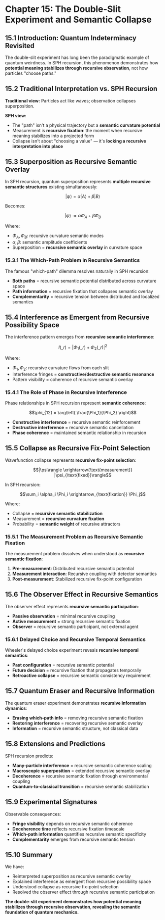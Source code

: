# Chapter 15: The Double-Slit Experiment and Semantic Collapse

## 15.1 Introduction: Quantum Indeterminacy Revisited

The double-slit experiment has long been the paradigmatic example of quantum weirdness. In SPH recursion, this phenomenon demonstrates how **potential meaning stabilizes through recursive observation**, not how particles "choose paths."

## 15.2 Traditional Interpretation vs. SPH Recursion

**Traditional view:** Particles act like waves; observation collapses superposition.

**SPH view:**
- The "path" isn't a physical trajectory but a **semantic curvature potential**
- Measurement is **recursive fixation**: the moment when recursive meaning stabilizes into a projected form
- Collapse isn't about "choosing a value" — it's **locking a recursive interpretation into place**

## 15.3 Superposition as Recursive Semantic Overlay

In SPH recursion, quantum superposition represents **multiple recursive semantic structures** existing simultaneously:

$$|\psi\rangle = \alpha |A\rangle + \beta |B\rangle$$

Becomes:

$$|\psi\rangle := \alpha \Phi_A + \beta \Phi_B$$

Where:
- $\Phi_A, \Phi_B$: recursive curvature semantic modes
- $\alpha, \beta$: semantic amplitude coefficients
- Superposition = **recursive semantic overlay** in curvature space

### 15.3.1 The Which-Path Problem in Recursive Semantics

The famous "which-path" dilemma resolves naturally in SPH recursion:

- **Both paths** = recursive semantic potential distributed across curvature space
- **Path information** = recursive fixation that collapses semantic overlay
- **Complementarity** = recursive tension between distributed and localized semantics

## 15.4 Interference as Emergent from Recursive Possibility Space

The interference pattern emerges from **recursive semantic interference**:

$$I(\mathbf_{r}) = \left| \Phi_1(\mathbf_{r}) + \Phi_2(\mathbf_{r}) \right|^2$$

Where:
- $\Phi_1, \Phi_2$: recursive curvature flows from each slit
- Interference fringes = **constructive/destructive semantic resonance**
- Pattern visibility = coherence of recursive semantic overlay

### 15.4.1 The Role of Phase in Recursive Interference

Phase relationships in SPH recursion represent **semantic coherence**:

$$\phi_{12} = \arg\left( \frac{\Phi_1}{\Phi_2} \right)$$

- **Constructive interference** = recursive semantic reinforcement
- **Destructive interference** = recursive semantic cancellation
- **Phase coherence** = maintained semantic relationship in recursion

## 15.5 Collapse as Recursive Fix-Point Selection

Wavefunction collapse represents **recursive fix-point selection**:

$$|\psi\rangle \xrightarrow{\text{measurement}} |\psi_{\text{fixed}}\rangle$$

In SPH recursion:

$$\sum_i \alpha_i \Phi_i \xrightarrow_{\text{fixation}} \Phi_j$$

Where:
- Collapse = **recursive semantic stabilization**
- Measurement = **recursive curvature fixation**
- Probability = **semantic weight** of recursive attractors

### 15.5.1 The Measurement Problem as Recursive Semantic Fixation

The measurement problem dissolves when understood as **recursive semantic fixation**:

1. **Pre-measurement**: Distributed recursive semantic potential
2. **Measurement interaction**: Recursive coupling with detector semantics
3. **Post-measurement**: Stabilized recursive fix-point configuration

## 15.6 The Observer Effect in Recursive Semantics

The observer effect represents **recursive semantic participation**:

- **Passive observation** = minimal recursive coupling
- **Active measurement** = strong recursive semantic fixation
- **Observer** = recursive semantic participant, not external agent

### 15.6.1 Delayed Choice and Recursive Temporal Semantics

Wheeler's delayed choice experiment reveals **recursive temporal semantics**:

- **Past configuration** = recursive semantic potential
- **Future decision** = recursive fixation that propagates temporally
- **Retroactive collapse** = recursive semantic consistency requirement

## 15.7 Quantum Eraser and Recursive Information

The quantum eraser experiment demonstrates **recursive information dynamics**:

- **Erasing which-path info** = removing recursive semantic fixation
- **Restoring interference** = recovering recursive semantic overlay
- **Information** = recursive semantic structure, not classical data

## 15.8 Extensions and Predictions

SPH recursion predicts:

- **Many-particle interference** = recursive semantic coherence scaling
- **Macroscopic superposition** = extended recursive semantic overlay
- **Decoherence** = recursive semantic fixation through environmental coupling
- **Quantum-to-classical transition** = recursive semantic stabilization

## 15.9 Experimental Signatures

Observable consequences:
- **Fringe visibility** depends on recursive semantic coherence
- **Decoherence time** reflects recursive fixation timescale
- **Which-path information** quantifies recursive semantic specificity
- **Complementarity** emerges from recursive semantic tension

## 15.10 Summary

We have:
- Reinterpreted superposition as recursive semantic overlay
- Explained interference as emergent from recursive possibility space
- Understood collapse as recursive fix-point selection
- Resolved the observer effect through recursive semantic participation

**The double-slit experiment demonstrates how potential meaning stabilizes through recursive observation, revealing the semantic foundation of quantum mechanics.**